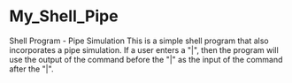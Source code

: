 # My_Shell_Pipe
Shell Program - Pipe Simulation
This is a simple shell program that also incorporates a pipe simulation. 
If a user enters a "|", then the program will use the output of the command
before the "|" as the input of the command after the "|".
